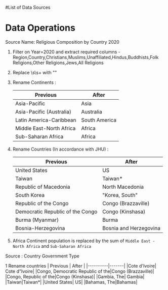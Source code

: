 #List of Data Sources


# Data Operations

Source Name: Religious Composition by Country 2020

1. Filter on Year=2020 and extract required columns - Region,Country,Christians,Muslims,Unaffiliated,Hindus,Buddhists,Folk Religions,Other Religions,Jews,All Religions
2. Replace \s\s+ with  ""
3. Rename Continents :

    | Previous  | After  |
    |---|---|
    | Asia-Pacific | Asia  |
    | Asia-Pacific (Australia)  | Australia  |
    | Latin America-Caribbean | South America|
    | Middle East-North Africa | Africa |
    | Sub-Saharan Africa | Africa |

4. Rename Countries (In accordance with JHU) :

    | Previous  | After  |
    |---|---|
    | United States | US  |
    | Taiwan  | Taiwan*  |
    | Republic of Macedonia | North Macedonia|
    | South Korea | "Korea, South" |
    | Republic of the Congo | Congo (Brazzaville) |
    | Democratic Republic of the Congo | Congo (Kinshasa) |
    | Burma (Myanmar) |  Burma |
    | Bosnia-Herzegovina | Bosnia and Herzegovina |

5. Africa Continent population is replaced by the sum of `Middle East - North Africa` and `Sub-Saharan Africa`
 
Source : Country Government Type

1 Rename countries
| Previous | After |
|----------|-------|
|Cote d'Ivoire| Cote d"Ivoire|
|Congo, Democratic Republic of the|Congo (Brazzaville)|
|Congo, Republic of the|Congo (Kinshasa)|
|Gambia, The| Gambia|
|Taiwan|Taiwan*|
|United States| US|
|Bahamas, The|Bahamas|

